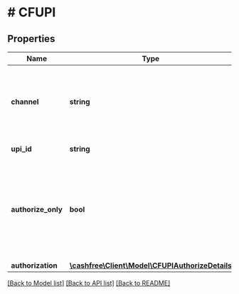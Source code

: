 # # CFUPI

## Properties

Name | Type | Description | Notes
------------ | ------------- | ------------- | -------------
**channel** | **string** | Specify the channel through which the payment must be processed. Can be one of [\&quot;link\&quot;, \&quot;collect\&quot;, \&quot;qrcode\&quot;] |
**upi_id** | **string** | Customer UPI VPA to process payment. |
**authorize_only** | **bool** | For one time mandate on UPI. Set this as authorize_only &#x3D; true. Please note that you can only use the \&quot;collect\&quot; channel if you are sending a one time mandate request | [optional]
**authorization** | [**\cashfree\Client\Model\CFUPIAuthorizeDetails**](.md) |  | [optional]

[[Back to Model list]](../../README.md#models) [[Back to API list]](../../README.md#endpoints) [[Back to README]](../../README.md)
